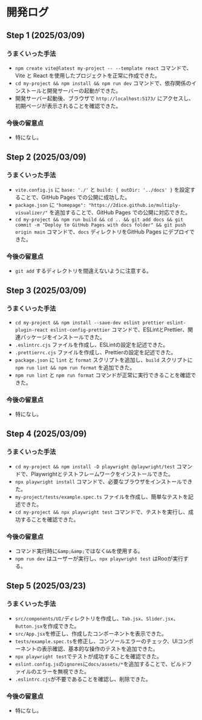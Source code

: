 # 開発ログ

## Step 1 (2025/03/09)

### うまくいった手法

- `npm create vite@latest my-project -- --template react` コマンドで、Vite と React を使用したプロジェクトを正常に作成できた。
- `cd my-project && npm install && npm run dev` コマンドで、依存関係のインストールと開発サーバーの起動ができた。
- 開発サーバー起動後、ブラウザで `http://localhost:5173/` にアクセスし、初期ページが表示されることを確認できた。

### 今後の留意点

- 特になし。

## Step 2 (2025/03/09)

### うまくいった手法

- `vite.config.js` に `base: './'` と `build: { outDir: '../docs' }` を設定することで、GitHub Pages での公開に成功した。
- `package.json` に `"homepage": "https://2dice.github.io/multiply-visualizer/"` を追加することで、GitHub Pages での公開に対応できた。
- `cd my-project && npm run build && cd .. && git add docs && git commit -m "Deploy to GitHub Pages with docs folder" && git push origin main` コマンドで、`docs` ディレクトリをGitHub Pages にデプロイできた。

### 今後の留意点

- `git add` するディレクトリを間違えないように注意する。

## Step 3 (2025/03/09)

### うまくいった手法

- `cd my-project && npm install --save-dev eslint prettier eslint-plugin-react eslint-config-prettier` コマンドで、ESLintとPrettier、関連パッケージをインストールできた。
- `.eslintrc.cjs` ファイルを作成し、ESLintの設定を記述できた。
- `.prettierrc.cjs` ファイルを作成し、Prettierの設定を記述できた。
- `package.json` に `lint` と `format` スクリプトを追加し、`build` スクリプトに `npm run lint && npm run format` を追加できた。
- `npm run lint` と `npm run format` コマンドが正常に実行できることを確認できた。

### 今後の留意点

- 特になし。

## Step 4 (2025/03/09)

### うまくいった手法

- `cd my-project && npm install -D playwright @playwright/test` コマンドで、Playwrightとテストフレームワークをインストールできた。
- `npx playwright install` コマンドで、必要なブラウザをインストールできた。
- `my-project/tests/example.spec.ts` ファイルを作成し、簡単なテストを記述できた。
- `cd my-project && npx playwright test` コマンドで、テストを実行し、成功することを確認できた。

### 今後の留意点

- コマンド実行時に`&amp;&amp;`ではなく`&&`を使用する。
- `npm run dev` はユーザーが実行し、`npx playwright test` はRooが実行する。

## Step 5 (2025/03/23)

### うまくいった手法

- `src/components/UI/`ディレクトリを作成し、`Tab.jsx`、`Slider.jsx`、`Button.jsx`を作成できた。
- `src/App.jsx`を修正し、作成したコンポーネントを表示できた。
- `tests/example.spec.ts`を修正し、コンソールエラーのチェック、UIコンポーネントの表示確認、基本的な操作のテストを追加できた。
- `npx playwright test`でテストが成功することを確認できた。
- `eslint.config.js`の`ignores`に`docs/assets/*`を追加することで、ビルドファイルのエラーを無視できた。
- `.eslintrc.cjs`が不要であることを確認し、削除できた。

### 今後の留意点

- 特になし。
